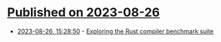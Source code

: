 # [Published on 2023-08-26](index.md)

* [2023-08-26, 15:28:50](https://lobste.rs/s/kbhqkd/exploring_rust_compiler_benchmark_suite) - [Exploring the Rust compiler benchmark suite](https://kobzol.github.io/rust/rustc/2023/08/18/rustc-benchmark-suite.html)

